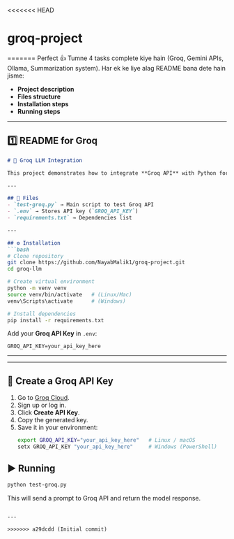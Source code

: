<<<<<<< HEAD
# groq-project
=======
Perfect 👍 Tumne 4 tasks complete kiye hain (Groq, Gemini APIs, Ollama, Summarization system). Har ek ke liye alag README bana dete hain jisme:

* **Project description**
* **Files structure**
* **Installation steps**
* **Running steps**

---

## 1️⃣ README for **Groq**

````markdown
# 🚀 Groq LLM Integration

This project demonstrates how to integrate **Groq API** with Python for running LLM queries locally.

---

## 📂 Files
- `test-groq.py` → Main script to test Groq API  
- `.env` → Stores API key (`GROQ_API_KEY`)  
- `requirements.txt` → Dependencies list  

---

## ⚙️ Installation
```bash
# Clone repository
git clone https://github.com/NayabMalik1/groq-project.git
cd groq-llm

# Create virtual environment
python -m venv venv
source venv/bin/activate   # (Linux/Mac)
venv\Scripts\activate      # (Windows)

# Install dependencies
pip install -r requirements.txt
````

Add your **Groq API Key** in `.env`:

```
GROQ_API_KEY=your_api_key_here
```

---
 
---

## 🔑 Create a Groq API Key
1. Go to [Groq Cloud](https://console.groq.com/keys).
2. Sign up or log in.
3. Click **Create API Key**.
4. Copy the generated key.
5. Save it in your environment:
   ```bash
   export GROQ_API_KEY="your_api_key_here"   # Linux / macOS
   setx GROQ_API_KEY "your_api_key_here"     # Windows (PowerShell)


## ▶️ Running

```bash
python test-groq.py
```

This will send a prompt to Groq API and return the model response.

````

---

>>>>>>> a29dcdd (Initial commit)
